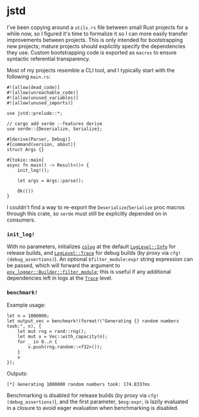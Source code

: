 # jstd

I've been copying around a `utils.rs` file between small Rust projects for a while now, so I figured it's time to formalize it so I can more easily transfer improvements between projects. This is only intended for bootstrapping new projects; mature projects should explicitly specify the dependencies they use. Custom bootstrapping code is exported as `macros` to ensure syntactic referential transparency.

Most of my projects resemble a CLI tool, and I typically start with the following `main.rs`:

```
#![allow(dead_code)]
#![allow(unreachable_code)]
#![allow(unused_variables)]
#![allow(unused_imports)]

use jstd::prelude::*;

// cargo add serde --features derive
use serde::{Deserialize, Serialize};

#[derive(Parser, Debug)]
#[command(version, about)]
struct Args {}

#[tokio::main]
async fn main() -> Result<()> {
    init_log!();

    let args = Args::parse();

    Ok(())
}
```
I couldn't find a way to re-export the `Deserialize`/`Serialize` proc macros through this crate, so `serde` must still be explicitly depended on in consumers.

### `init_log!`
With no parameters, initializes [`colog`](https://docs.rs/colog/latest/colog/) at the default [`LogLevel::Info`](https://docs.rs/log/latest/log/enum.Level.html) for release builds, and [`LogLevel::Trace`](https://docs.rs/log/latest/log/enum.Level.html) for debug builds (by proxy via `cfg!(debug_assertions)`). An optional `$filter_module:expr` string expression can be passed, which will forward the argument to [`env_logger::Builder::filter_module`](https://docs.rs/env_logger/latest/env_logger/struct.Builder.html#method.filter_module); this is useful if any additional dependencies left in logs at the [`Trace`](https://docs.rs/log/latest/log/enum.Level.html) level.

### `benchmark!`

Example usage:
```
let n = 1000000;
let output_vec = benchmark!(format!("Generating {} random numbers took:", n), {
    let mut rng = rand::rng();
    let mut v = Vec::with_capacity(n);
    for _ in 0..n {
        v.push(rng.random::<f32>());
    }
    v
});
```
Outputs:
```
[*] Generating 1000000 random numbers took: 174.8337ms
```

Benchmarking is disabled for release builds (by proxy via `cfg!(debug_assertions)`), and the first parameter, `$msg:expr`, is lazily evaluated in a closure to avoid eager evaluation when benchmarking is disabled.
